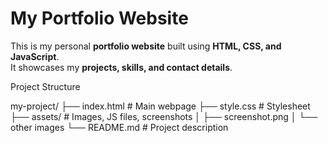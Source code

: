 #  My Portfolio Website

This is my personal **portfolio website** built using **HTML, CSS, and JavaScript**.  
It showcases my **projects, skills, and contact details**.


 Project Structure


my-project/
├── index.html # Main webpage
├── style.css # Stylesheet
├── assets/ # Images, JS files, screenshots
│ ├── screenshot.png
│ └── other images
└── README.md # Project description
